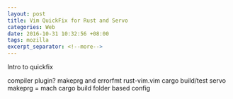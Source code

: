 ```yaml
---
layout: post
title: Vim QuickFix for Rust and Servo
categories: Web
date: 2016-10-31 10:32:56 +08:00
tags: mozilla
excerpt_separator: <!--more-->
---
```

Intro to quickfix
<!--more-->
compiler plugin?
makeprg and errorfmt
rust-vim.vim
cargo build/test
servo makeprg = mach
cargo build
folder based config
